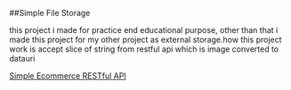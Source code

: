 ##Simple File Storage

this project i made for practice end educational purpose, other than that i made this project for my other project as external storage.how this project work is accept slice of string from restful api which is image converted to datauri

[Simple Ecommerce RESTful API](https://github.com/rizface/simple-ecommerce-restful-api)